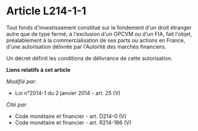 # Article L214-1-1

Tout fonds d'investissement constitué sur le fondement d'un droit étranger autre que de type fermé, à l'exclusion d'un OPCVM
ou d'un FIA, fait l'objet, préalablement à la commercialisation de ses parts ou actions en France, d'une autorisation
délivrée par l'Autorité des marchés financiers. 

Un décret définit les conditions de délivrance de cette autorisation.

**Liens relatifs à cet article**

_Modifié par_:

  - Loi n°2014-1 du 2 janvier 2014 - art. 25 (V)

_Cité par_:

  - Code monétaire et financier - art. D214-0 (V)
  - Code monétaire et financier - art. R214-186 (V)
